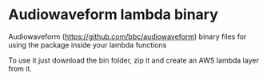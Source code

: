 # Audiowaveform lambda binary
Audiowaveform (https://github.com/bbc/audiowaveform) binary files for using the package inside your lambda functions

To use it just download the bin folder, zip it and create an AWS lambda layer from it.


